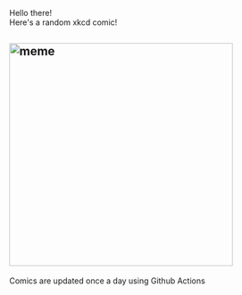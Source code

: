 Hello there! <br>Here's a random xkcd comic!<br>
## <img src="https://imgs.xkcd.com/comics/dfs.png" alt="meme" width="400"/><br>
Comics are updated once a day using Github Actions